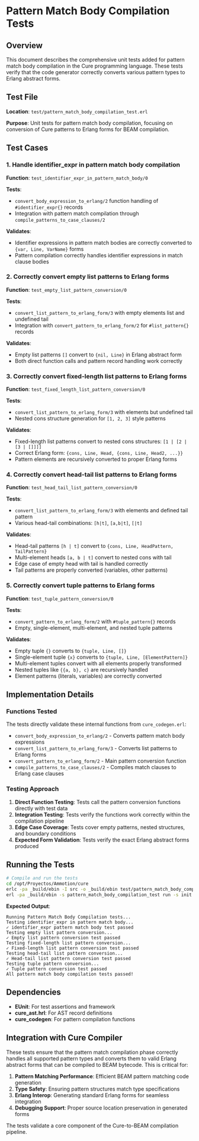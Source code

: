 # Pattern Match Body Compilation Tests

## Overview

This document describes the comprehensive unit tests added for pattern match body compilation in the Cure programming language. These tests verify that the code generator correctly converts various pattern types to Erlang abstract forms.

## Test File

**Location**: `test/pattern_match_body_compilation_test.erl`

**Purpose**: Unit tests for pattern match body compilation, focusing on conversion of Cure patterns to Erlang forms for BEAM compilation.

## Test Cases

### 1. Handle identifier_expr in pattern match body compilation

**Function**: `test_identifier_expr_in_pattern_match_body/0`

**Tests**: 
- `convert_body_expression_to_erlang/2` function handling of `#identifier_expr{}` records
- Integration with pattern match compilation through `compile_patterns_to_case_clauses/2`

**Validates**:
- Identifier expressions in pattern match bodies are correctly converted to `{var, Line, VarName}` forms
- Pattern compilation correctly handles identifier expressions in match clause bodies

### 2. Correctly convert empty list patterns to Erlang forms

**Function**: `test_empty_list_pattern_conversion/0`

**Tests**:
- `convert_list_pattern_to_erlang_form/3` with empty elements list and undefined tail
- Integration with `convert_pattern_to_erlang_form/2` for `#list_pattern{}` records

**Validates**:
- Empty list patterns `[]` convert to `{nil, Line}` in Erlang abstract form
- Both direct function calls and pattern record handling work correctly

### 3. Correctly convert fixed-length list patterns to Erlang forms

**Function**: `test_fixed_length_list_pattern_conversion/0`

**Tests**:
- `convert_list_pattern_to_erlang_form/3` with elements but undefined tail
- Nested cons structure generation for `[1, 2, 3]` style patterns

**Validates**:
- Fixed-length list patterns convert to nested cons structures: `[1 | [2 | [3 | []]]]`
- Correct Erlang form: `{cons, Line, Head, {cons, Line, Head2, ...}}`
- Pattern elements are recursively converted to proper Erlang forms

### 4. Correctly convert head-tail list patterns to Erlang forms

**Function**: `test_head_tail_list_pattern_conversion/0`

**Tests**:
- `convert_list_pattern_to_erlang_form/3` with elements and defined tail pattern
- Various head-tail combinations: `[h|t]`, `[a,b|t]`, `[|t]`

**Validates**:
- Head-tail patterns `[h | t]` convert to `{cons, Line, HeadPattern, TailPattern}`
- Multi-element heads `[a, b | t]` convert to nested cons with tail
- Edge case of empty head with tail is handled correctly
- Tail patterns are properly converted (variables, other patterns)

### 5. Correctly convert tuple patterns to Erlang forms

**Function**: `test_tuple_pattern_conversion/0`

**Tests**:
- `convert_pattern_to_erlang_form/2` with `#tuple_pattern{}` records
- Empty, single-element, multi-element, and nested tuple patterns

**Validates**:
- Empty tuple `{}` converts to `{tuple, Line, []}`
- Single-element tuple `{x}` converts to `{tuple, Line, [ElementPattern]}`
- Multi-element tuples convert with all elements properly transformed
- Nested tuples like `{{a, b}, c}` are recursively handled
- Element patterns (literals, variables) are correctly converted

## Implementation Details

### Functions Tested

The tests directly validate these internal functions from `cure_codegen.erl`:

- `convert_body_expression_to_erlang/2` - Converts pattern match body expressions
- `convert_list_pattern_to_erlang_form/3` - Converts list patterns to Erlang forms  
- `convert_pattern_to_erlang_form/2` - Main pattern conversion function
- `compile_patterns_to_case_clauses/2` - Compiles match clauses to Erlang case clauses

### Testing Approach

1. **Direct Function Testing**: Tests call the pattern conversion functions directly with test data
2. **Integration Testing**: Tests verify the functions work correctly within the compilation pipeline
3. **Edge Case Coverage**: Tests cover empty patterns, nested structures, and boundary conditions
4. **Expected Form Validation**: Tests verify the exact Erlang abstract forms produced

## Running the Tests

```bash
# Compile and run the tests
cd /opt/Proyectos/Ammotion/cure
erlc -pa _build/ebin -I src -o _build/ebin test/pattern_match_body_compilation_test.erl
erl -pa _build/ebin -s pattern_match_body_compilation_test run -s init stop
```

**Expected Output**:
```
Running Pattern Match Body Compilation tests...
Testing identifier_expr in pattern match body...
✓ identifier_expr pattern match body test passed
Testing empty list pattern conversion...
✓ Empty list pattern conversion test passed
Testing fixed-length list pattern conversion...
✓ Fixed-length list pattern conversion test passed
Testing head-tail list pattern conversion...
✓ Head-tail list pattern conversion test passed
Testing tuple pattern conversion...
✓ Tuple pattern conversion test passed
All pattern match body compilation tests passed!
```

## Dependencies

- **EUnit**: For test assertions and framework
- **cure_ast.hrl**: For AST record definitions
- **cure_codegen**: For pattern compilation functions

## Integration with Cure Compiler

These tests ensure that the pattern match compilation phase correctly handles all supported pattern types and converts them to valid Erlang abstract forms that can be compiled to BEAM bytecode. This is critical for:

1. **Pattern Matching Performance**: Efficient BEAM pattern matching code generation
2. **Type Safety**: Ensuring pattern structures match type specifications  
3. **Erlang Interop**: Generating standard Erlang forms for seamless integration
4. **Debugging Support**: Proper source location preservation in generated forms

The tests validate a core component of the Cure-to-BEAM compilation pipeline.